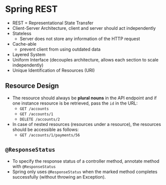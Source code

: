 # Spring REST

- REST = Representational State Transfer
- Client-Server Architecture, client and server should act independently
- Stateless
	- Server does not store any information of the HTTP request
- Cache-able
	- prevent client from using outdated data
- Layered System
- Uniform Interface (decouples architecture, allows each section to scale independently)
- Unique Identification of Resources (URI)

## Resource Design

- The resource should always be **plural nouns** in the API endpoint and if one instance resource is be retrieved, pass the `id` in the URL:
	- `GET /accounts`
	- `GET /accounts/1`
	- `DELETE /accounts/2`
- In case of nested resources (resources under a resource), the resources should be accessible as follows:
	- `GET /accounts/1/payments/56`

## `@ResponseStatus`

- To specify the response status of a controller method, annotate method with `@ResponseStatus`
- Spring only uses `@ResponseStatus` when the marked method completes successfully (without throwing an Exception).